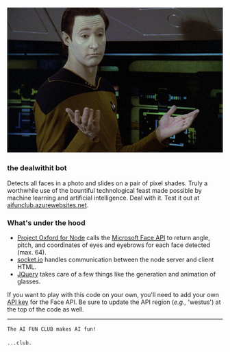 ![GIF](dealwithitbot.gif)

### the dealwithit bot
Detects all faces in a photo and slides on a pair of pixel shades. Truly a worthwhile use of the bountiful technological feast made possible by machine learning and artificial intelligence. Deal with it. Test it out at [aifunclub.azurewebsites.net](http://aifunclub.azurewebsites.net).

### What's under the hood
- [Project Oxford for Node](https://github.com/felixrieseberg/project-oxford) calls the [Microsoft Face API](http://microsoft.com/cognitive) to return angle, pitch, and coordinates of eyes and eyebrows for each face detected (max. 64).
- [socket.io](https://github.com/socketio/socket.io) handles communication between the node server and client HTML.
- [JQuery](https://jquery.com/) takes care of a few things like the generation and animation of glasses.

If you want to play with this code on your own, you'll need to add your own [API key](http://microsoft.com/cognitive) for the Face API. Be sure to update the API region (*e.g.,* 'westus') at the top of the code as well.

------


	The AI FUN CLUB makes AI fun!
	
	...club.
